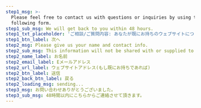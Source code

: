 ```yaml
---
step1_msg: >-
  Please feel free to contact us with questions or inquiries by using the
  following form.
step1_sub_msg: We will get back to you within 48 hours.
step1_txt_placeholder: 'ご相談/ご質問内容: あなたが既にお持ちのウェブサイトについて、　新しく制作したいウェブサイトについて、等…'
step1_btn_label: 次へ
step2_msg: Please give us your name and contact info.
step2_sub_msg: This information will not be shared with or supplied to any third party.
step2_name_label: お名前
step2_email_label: Eメールアドレス
step2_url_label: ウェブサイトアドレス(もし既にお持ちであれば)
step2_btn_label: 送信
step2_back_btn_label: 戻る
step2_loading_msg: sending...
step3_msg: お問い合わせありがとうございました。
step3_sub_msg: 48時間以内にこちらからご連絡させて頂きます。
---
```


